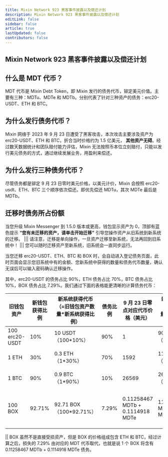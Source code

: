 ```yaml
---
title: Mixin Network 923 黑客事件披露以及偿还计划
description: Mixin Network 923 黑客事件披露以及偿还计划
editLink: false
sidebar: false
article: true
lastUpdated: false
contributors: false
---
```


## Mixin Network 923 黑客事件披露以及偿还计划

## 什么是 MDT 代币？

MDT 代币是 Mixin Debt Token，即 Mixin 发行的债务代币，铆定美元价值。主要有三种：MDTu、MDTe 和 MDTb。分别代表了针对三种资产的债务：erc20-USDT、ETH 和 BTC。

## 为什么发行债务代币？

Mixin 网络于 2023 年 9 月 23 日遭受了黑客攻击，本次攻击主要涉及资产为 erc20-USDT、ETH 和 BTC，折合当时价格约为 1.5 亿美元， **其他资产无碍**。经过数天数据统计和团队赔付能力评估，Mixin 无法按照币本位立刻赔付，只能以发行美元债务的方式，通过继续发展业务，用盈利来偿还。

## 为什么发行三种债务代币？

尽管债务都是铆定 9 月 23 日零时美元价格，以美元计价，Mixin 会按照 erc20-usdt、ETH、BTC 三个顺序依次偿还。即优先偿还 MDTu，其次 MDTe 最后是 MDTb。

## 迁移时债务所占份额

当您升级 Mixin Messenger 到 1.5.0 版本或更高，钱包显示资产为 0，顶部有蓝色提示 **“您有未迁移的资产，请单击开始迁移”** 引导您操作资产从旧系统到新系统的迁移。 
||| 请注意，迁移是单向操作，一旦资产迁移至新系统，无法再回到旧系统中！
||| 您可以随时迁移资产至新系统，旧系统会一直同步运行。

当您迁移 erc20-USDT、ETH、BTC 和 BOX 时，会自动进入登记债务页面，此时页面会显示您旧系统中有的金额、您新系统中获得的数量和债务代币数量，确认无误后可以输入密码确认迁移操作。

其中，erc20-USDT 的债务占比 90%，ETH 债务占比 70%，BTC 债务占比 10%，BOX 债务占比 7.29%。我们通过下面的表格能更清晰的计算债务代币：

| 旧钱包资产 | 新钱包获得比例 | 新系统获得代币（=旧钱包资产数量*新系统获得比例） | 债务比例 | 9 月 23 日零点对应代币价格（美元） | 新系统获得债务（=旧钱包资产数量 * 价格 * 债务比例）| 最终获得数量 |
| --- | --- | --- | --- | --- | --- | --- |
| 100 erc20-USDT | 10% | 10 USDT（100*10%） | 90% | 1 | 90 MDTu（100*1*90%） | 10 erc20-USDT + 90 MDTu |
| 1 ETH | 30% | 0.3 ETH（1*30%） | 70% | 1592 | 1114.4 MDTe（1*1592*70%） | 0.3 ETH + 1114.4 MDTe |
| 1 BTC | 90% | 0.9 BTC（1*90%） | 10% | 26569 | 2656.9 MDTb（1*26569*10%） | 0.9 BTC + 2656.9 MDTb |
| 100 BOX | 92.71% | 92.71 BOX（100*92.71%） | 7.29% | 0.11258467 MDTb + 0.1114918 MDTe | 11.258467 MDTb+11.14918 MDTe | 92.71 BOX + 11.258467 MDTb + 11.14918 MDTe |

|| BOX 虽然不是直接受损资产，但是 BOX 的价格组成包含 ETH 和 BTC，经过计算之后，损失的 7.29% 由对应的 MDT 代币取代，也就是说 1 个 BOX 将含有 0.11258467 MDTb + 0.1114918 MDTe 债务。
